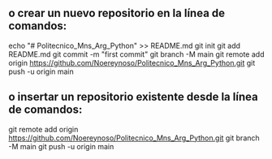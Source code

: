 ## o crear un nuevo repositorio en la línea de comandos:
echo "# Politecnico_Mns_Arg_Python" >> README.md
git init
git add README.md
git commit -m "first commit"
git branch -M main
git remote add origin https://github.com/Noereynoso/Politecnico_Mns_Arg_Python.git
git push -u origin main

## o insertar un repositorio existente desde la línea de comandos:
git remote add origin https://github.com/Noereynoso/Politecnico_Mns_Arg_Python.git
git branch -M main
git push -u origin main